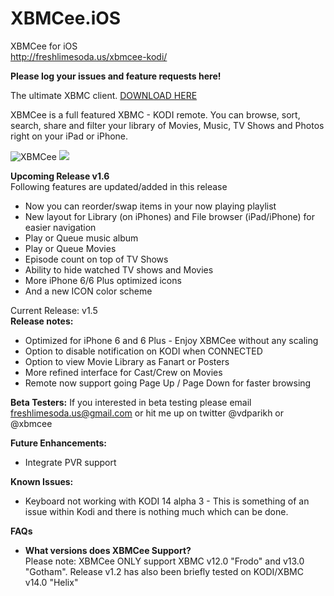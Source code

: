 XBMCee.iOS
==========

XBMCee for iOS<br/>
http://freshlimesoda.us/xbmcee-kodi/

<b>Please log your issues and feature requests here!</b>


The ultimate XBMC client. <a href="https://itunes.apple.com/us/app/xbmcee-xbmc-kodi-remote/id720933479?mt=8">DOWNLOAD HERE</a>

XBMCee is a full featured XBMC - KODI remote. You can browse, sort, search, share and filter your library of Movies, Music, TV Shows and Photos right on your iPad or iPhone. 


![XBMCee](http://a3.mzstatic.com/us/r30/Purple1/v4/07/13/e5/0713e513-b35a-b781-f578-219c169cd3c1/screen568x568.jpeg)
![](http://a2.mzstatic.com/us/r30/Purple4/v4/88/b6/73/88b67301-5868-f720-16fc-df4385abe938/screen568x568.jpeg)

<b>Upcoming Release v1.6 </b>
<br/>
Following features are updated/added in this release
<ul>
<li>Now you can reorder/swap items in your now playing playlist</li>
<li>New layout for Library (on iPhones) and File browser (iPad/iPhone) for easier navigation</li>
<li>Play or Queue music album</li>
<li>Play or Queue Movies</li>
<li>Episode count on top of TV Shows</li>
<li>Ability to hide watched TV shows and Movies</li>
<li>More iPhone 6/6 Plus optimized icons </li>
<li>And a new ICON color scheme</li>
</ul>

Current Release: v1.5<br/>
<b>Release notes:</b>
<ul>
<li>Optimized for iPhone 6 and 6 Plus - Enjoy XBMCee without any scaling</li>
<li>Option to disable notification on KODI when CONNECTED</li>
<li>Option to view Movie Library as Fanart or Posters</li>
<li>More refined interface for Cast/Crew on Movies</li>
<li>Remote now support going Page Up / Page Down for faster browsing</li>
</ul>





<b>Beta Testers:</b>
If you interested in beta testing please email freshlimesoda.us@gmail.com or hit me up on twitter @vdparikh or @xbmcee


<b>Future Enhancements:</b>
<ul>
<li>Integrate PVR support</li>
</ul>

<b>Known Issues:</b>
<ul>
<li>Keyboard not working with KODI 14 alpha 3 - This is something of an issue within Kodi and there is nothing much which can be done. </li>
</ul>


<b>FAQs</b>
<ul>
<li><b>What versions does XBMCee Support?</b><br/>Please note: XBMCee ONLY support XBMC v12.0 "Frodo" and v13.0 "Gotham". Release v1.2 has also been briefly tested on KODI/XBMC v14.0 "Helix"</li>
</ul>

